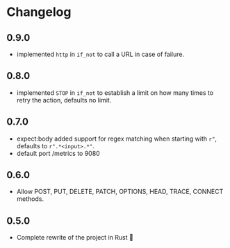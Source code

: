 Changelog
=========

## 0.9.0
- implemented `http` in `if_not` to call a URL in case of failure.

## 0.8.0
- implemented `STOP` in `if_not` to establish a limit on how many times to retry the action, defaults no limit.

## 0.7.0
- expect:body added support for regex matching when starting with `r"`, defaults to `r".*<input>.*"`.
- default port /metrics to 9080

## 0.6.0
- Allow POST, PUT, DELETE, PATCH, OPTIONS, HEAD, TRACE, CONNECT methods.

## 0.5.0
- Complete rewrite of the project in Rust 🦀
